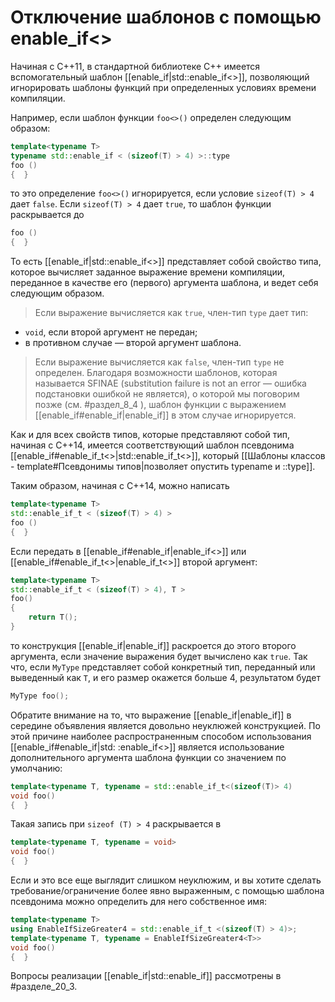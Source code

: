 
# Отключение шаблонов с помощью enable_if<>

Начиная с С++11, в стандартной библиотеке C++ имеется вспомогательный шаблон [[enable_if|std::enable_if<>]], позволяющий игнорировать шаблоны функций при определенных условиях времени компиляции.

Например, если шаблон функции `fоо<>()` определен следующим образом:
```c++
template<typename Т>
typename std::enable_if < (sizeof(Т) > 4) >::type
foo ()
{  }
```

то это определение `foo<>()` игнорируется, если условие `sizeof(Т) > 4` дает `false`. Если `sizeof(Т) > 4` дает `true`, то шаблон функции раскрывается до
```c++
foo ()
{  }
```

То есть [[enable_if|std::enable_if<>]] представляет собой свойство типа, которое вычисляет заданное выражение времени компиляции, переданное в качестве его (первого) аргумента шаблона, и ведет себя следующим образом.

> Если выражение вычисляется как `true`, член-тип `type` дает тип:
* `void`, если второй аргумент не передан;
* в противном случае — второй аргумент шаблона.

> Если выражение вычисляется как `false`, член-тип `type` не определен. Благодаря возможности шаблонов, которая называется SFINAE (substitution failure is not an error — ошибка подстановки ошибкой не является), о которой мы поговорим позже (см.  #раздел_8_4 ), шаблон функции с выражением [[enable_if#enable_if|enable_if]] в этом случае игнорируется.

Как и для всех свойств типов, которые представляют собой тип, начиная с С++14, имеется соответствующий шаблон псевдонима [[enable_if#enable_if_t<>|std::enable_if_t<>]], который [[Шаблоны классов - template#Псевдонимы типов|позволяет опустить typename и ::type]].

Таким образом, начиная с C++14, можно написать
```c++
template<typename Т>
std::enable_if_t < (sizeof(T) > 4) >
foo ()
{  }
```

Если передать в [[enable_if#enable_if|enable_if<>]] или [[enable_if#enable_if_t<>|enable_if_t<>]] второй аргумент:
```c++
template<typename Т>
std::enable_if_t < (sizeof(T) > 4), Т >
foo()
{
	return Т();
}
```

то конструкция [[enable_if|enable_if]] раскроется до этого второго аргумента, если значение выражения будет вычислено как `true`. Так что, если `МуТуре` представляет собой конкретный тип, переданный или выведенный как `Т`, и его размер окажется больше 4, результатом будет
```c++
МуТуре foo();
```

Обратите внимание на то, что выражение [[enable_if|enable_if]] в середине объявления является довольно неуклюжей конструкцией. По этой причине наиболее распространенным способом использования [[enable_if#enable_if|std: :enable_if<>]] является использование дополнительного аргумента шаблона функции со значением по умолчанию:
```c++
template<typename Т, typename = std::enable_if_t<(sizeof(T)> 4)
void foo()
{  }
```

Такая запись при `sizeof (Т) > 4` раскрывается в
```c++
template<typename Т, typename = void>
void foo()
{  }
```

Если и это все еще выглядит слишком неуклюжим, и вы хотите сделать требование/ограничение более явно выраженным, с помощью шаблона псевдонима можно определить для него собственное имя:
```c++
template<typename Т>
using EnableIfSizeGreater4 = std::enable_if_t <(sizeof(T) > 4)>;
template<typename T, typename = EnableIfSizeGreater4<T>>
void foo()
{  }
```

Вопросы реализации [[enable_if|std::enable_if]] рассмотрены в #разделе_20_3.
